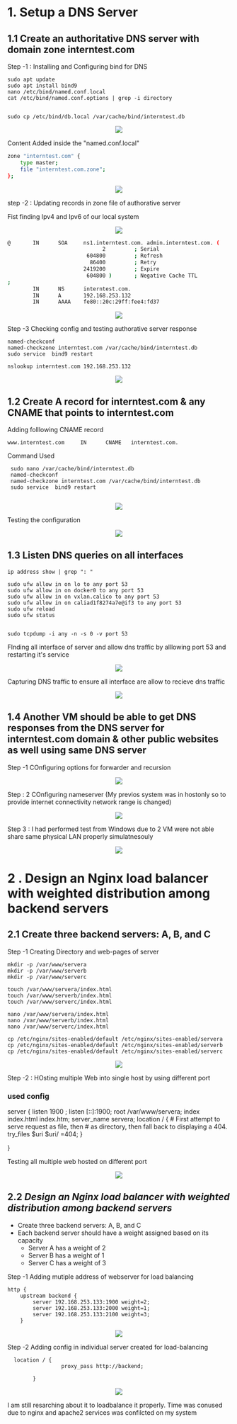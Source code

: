 # 1. Setup a DNS Server
## 1.1 Create an authoritative DNS server with domain zone interntest.com

Step -1 : Installing and Configuring bind for DNS
```
sudo apt update
sudo apt install bind9
nano /etc/bind/named.conf.local
cat /etc/bind/named.conf.options | grep -i directory


sudo cp /etc/bind/db.local /var/cache/bind/interntest.db
```
<p align="center">
<img src="https://github.com/LF-DevOps-Training/feb-15-system-network-narayan-subash729/blob/main/materials/Q1-T1-0-Install-and-copy-local-database.jpg">
</p>

Content Added inside the "named.conf.local"
```bash
zone "interntest.com" {
    type master;
    file "interntest.com.zone";
};
```
<p align="center">
<img src="https://github.com/LF-DevOps-Training/feb-15-system-network-narayan-subash729/blob/main/materials/Q1-T1-1-Creating-Zone-file.jpg">
</p>


step -2 : Updating records in zone file of authorative server

Fist finding Ipv4 and Ipv6 of our local system
<p align="center">
<img src="https://github.com/LF-DevOps-Training/feb-15-system-network-narayan-subash729/blob/main/materials/Q1-T1-3-IP-of-local-machine.jpg">
</p>

```bash
@       IN      SOA     ns1.interntest.com. admin.interntest.com. (
                              2         ; Serial
                         604800         ; Refresh
                          86400         ; Retry
                        2419200         ; Expire
                         604800 )       ; Negative Cache TTL
;
        IN      NS      interntest.com.
        IN      A       192.168.253.132
        IN      AAAA    fe80::20c:29ff:fee4:fd37

```

<p align="center">
<img src="https://github.com/LF-DevOps-Training/feb-15-system-network-narayan-subash729/blob/main/materials/Q1-T1-2-Auhtorative-server-adding-local-record.jpg">
</p>


Step -3 Checking config and testing authorative server response

```
named-checkconf
named-checkzone interntest.com /var/cache/bind/interntest.db
sudo service  bind9 restart

nslookup interntest.com 192.168.253.132
```
<p align="center">
<img src="https://github.com/LF-DevOps-Training/feb-15-system-network-narayan-subash729/blob/main/materials/Q1-T1-4-IP-Checking-restarting-and-testing.jpg">
</p>

## 1.2 Create A record for interntest.com & any CNAME that points to interntest.com

Adding folllowing CNAME record
```
www.interntest.com     IN      CNAME   interntest.com.
```

Command Used
```
 sudo nano /var/cache/bind/interntest.db
 named-checkconf
 named-checkzone interntest.com /var/cache/bind/interntest.db
 sudo service  bind9 restart
 
```

<p align="center">
<img src="https://github.com/LF-DevOps-Training/feb-15-system-network-narayan-subash729/blob/main/materials/Q1-T2-4-Adding-CNAME.jpg">
</p>

Testing the configuration
<p align="center">
<img src="https://github.com/LF-DevOps-Training/feb-15-system-network-narayan-subash729/blob/main/materials/Q1-T2-CNAME-Test.jpg">
</p>


## 1.3 Listen DNS queries on all interfaces
```
ip address show | grep ": "

sudo ufw allow in on lo to any port 53
sudo ufw allow in on docker0 to any port 53
sudo ufw allow in on vxlan.calico to any port 53
sudo ufw allow in on caliad1f8274a7e@if3 to any port 53
sudo ufw reload
sudo ufw status


sudo tcpdump -i any -n -s 0 -v port 53
```
FInding all interface of server and allow dns traffic by alllowing port 53 and restarting it's service
<p align="center">
<img src="https://github.com/LF-DevOps-Training/feb-15-system-network-narayan-subash729/blob/main/materials/Q1-T3-Allowing-DNS-on-all-port.jpg">
</p>

Capturing DNS traffic to ensure all interface are allow to recieve dns traffic
<p align="center">
<img src="https://github.com/LF-DevOps-Training/feb-15-system-network-narayan-subash729/blob/main/materials/Q1-T3-Checking-DNS-trafficon-all-interface.jpg">
</p>

## 1.4 Another VM should be able to get DNS responses from the DNS server for interntest.com domain & other public websites as well using same DNS server

Step -1 COnfiguring options for forwarder and recursion

<p align="center">
<img src="https://github.com/LF-DevOps-Training/feb-15-system-network-narayan-subash729/blob/main/materials/Q1-T4-COnfgurinf-resolver%20and%20forwarder.jpg">
</p>

Step : 2 COnfiguring nameserver (My previos system was in hostonly so to provide internet  connectivity network range is changed)
<p align="center">
<img src="https://github.com/LF-DevOps-Training/feb-15-system-network-narayan-subash729/blob/main/materials/Q1-T4-resolve-conf.jpg">
</p>

Step 3 : I had performed test from Windows due to 2 VM were not able share same physical LAN properly simulatnesouly
<p align="center">
<img src="https://github.com/LF-DevOps-Training/feb-15-system-network-narayan-subash729/blob/main/materials/Q1-T4-resolve-test.jpg">
</p>


# 2 . Design an Nginx load balancer with weighted distribution among backend servers

## 2.1 Create three backend servers: A, B, and C

Step -1 Creating Directory and web-pages of server
```
mkdir -p /var/www/servera
mkdir -p /var/www/serverb
mkdir -p /var/www/serverc

touch /var/www/servera/index.html
touch /var/www/serverb/index.html
touch /var/www/serverc/index.html

nano /var/www/servera/index.html
nano /var/www/serverb/index.html
nano /var/www/serverc/index.html

cp /etc/nginx/sites-enabled/default /etc/nginx/sites-enabled/servera
cp /etc/nginx/sites-enabled/default /etc/nginx/sites-enabled/serverb
cp /etc/nginx/sites-enabled/default /etc/nginx/sites-enabled/serverc
```
<p align="center">
<img src="https://github.com/LF-DevOps-Training/feb-15-system-network-narayan-subash729/blob/main/materials/Q2-T1-Creating-directory%20for%20hosting.jpg">
</p>


Step -2 : HOsting multiple Web into single host by using different port
### used config

server {
        listen 1900 ;
        listen [::]:1900;
        root /var/www/servera;
        index index.html index.htm;
        server_name servera;
 location / {
                # First attempt to serve request as file, then
                # as directory, then fall back to displaying a 404.
                try_files $uri $uri/ =404;
        }

}

Testing all multiple web hosted on different port

<p align="center">
<img src="https://github.com/LF-DevOps-Training/feb-15-system-network-narayan-subash729/blob/main/materials/Q2-T1-server-hosting-config.jpg">
</p>



## 2.2 *Design an Nginx load balancer with weighted distribution among backend servers*
   - Create three backend servers: A, B, and C
   - Each backend server should have a weight assigned based on its capacity
      - Server A has a weight of 2
      - Server B has a weight of 1
      - Server C has a weight of 3

Step -1 Adding mutiple address of webserver for load balancing
```
http {
    upstream backend {
        server 192.168.253.133:1900 weight=2;
        server 192.168.253.133:2000 weight=1;
        server 192.168.253.133:2100 weight=3;
    }
```

<p align="center">
<img src="https://github.com/LF-DevOps-Training/feb-15-system-network-narayan-subash729/blob/main/materials/Q2-T2-Assign%20weight.jpg">
</p>


Step -2 Adding config in individual server created for load-balancing
```
  location / {
                 proxy_pass http://backend;

        }

```
<p align="center">
<img src="https://github.com/LF-DevOps-Training/feb-15-system-network-narayan-subash729/blob/main/materials/Q2-T2-Adding-weight.jpg">
</p>

I am still resarching about it to loadbalance it properly. Time was conused due to nginx and apache2 services was confilcted on my system

